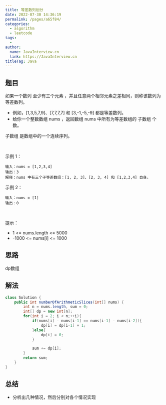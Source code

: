 ```yaml
---
title: 等差数列划分
date: 2022-07-30 14:36:19
permalink: /pages/a65f84/
categories:
  - algorithm
  - leetcode
tags:
  - 
author: 
  name: JavaInterview.cn
  link: https://JavaInterview.cn
titleTag: Java
---
```



## 题目

如果一个数列 至少有三个元素 ，并且任意两个相邻元素之差相同，则称该数列为等差数列。

- 例如，[1,3,5,7,9]、[7,7,7,7] 和 [3,-1,-5,-9] 都是等差数列。
- 给你一个整数数组 nums ，返回数组 nums 中所有为等差数组的 子数组 个数。

子数组 是数组中的一个连续序列。

 

示例 1：

    输入：nums = [1,2,3,4]
    输出：3
    解释：nums 中有三个子等差数组：[1, 2, 3]、[2, 3, 4] 和 [1,2,3,4] 自身。
示例 2：

    输入：nums = [1]
    输出：0
 

提示：

- 1 <= nums.length <= 5000
- -1000 <= nums[i] <= 1000



## 思路

dp数组


## 解法
```java
class Solution {
    public int numberOfArithmeticSlices(int[] nums) {
        int n = nums.length, sum = 0;
        int[] dp = new int[n];
        for(int i = 2; i < n;++i){
            if(nums[i] - nums[i-1] == nums[i-1] - nums[i-2]){
                dp[i] = dp[i-1] + 1;
            }else{
                dp[i] = 0;
            }

            sum += dp[i];
        }
        return sum;
    }
}
```

## 总结

- 分析出几种情况，然后分别对各个情况实现 
